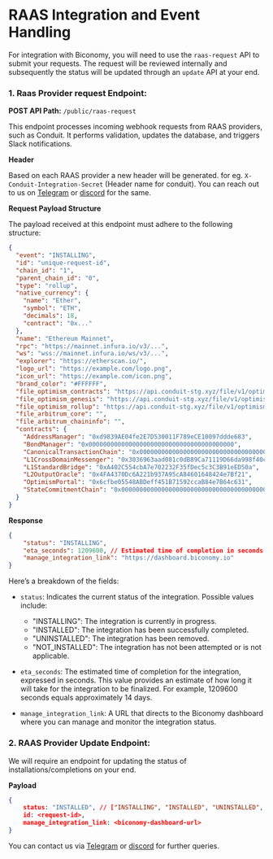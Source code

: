 # RAAS Integration and Event Handling


For integration with Biconomy, you will need to use the `raas-request` API to submit your requests. The request will be reviewed internally and subsequently the status will be updated through an `update` API at your end.

### 1. Raas Provider request Endpoint:

**POST API Path:** `/public/raas-request`
 
This endpoint processes incoming webhook requests from RAAS providers, such as Conduit. It performs validation, updates the database, and triggers Slack notifications.

**Header**

Based on each RAAS provider a new header will be generated. for eg. `X-Conduit-Integration-Secret` (Header name for conduit). You can reach out to us on [Telegram](https://t.me/monikatudja) or [discord](https://discord.com/invite/biconomy) for the same.

**Request Payload Structure**

The payload received at this endpoint must adhere to the following structure:

```json
{
  "event": "INSTALLING",
  "id": "unique-request-id",
  "chain_id": "1",
  "parent_chain_id": "0",
  "type": "rollup",
  "native_currency": {
    "name": "Ether",
    "symbol": "ETH",
    "decimals": 18,
    "contract": "0x..."
  },
  "name": "Ethereum Mainnet",
  "rpc": "https://mainnet.infura.io/v3/...",
  "ws": "wss://mainnet.infura.io/ws/v3/...",
  "explorer": "https://etherscan.io/",
  "logo_url": "https://example.com/logo.png",
  "icon_url": "https://example.com/icon.png",
  "brand_color": "#FFFFFF",
  "file_optimism_contracts": "https://api.conduit-stg.xyz/file/v1/optimism/contracts/m-integrations-testnet-kn5qqp4tzd",
  "file_optimism_genesis": "https://api.conduit-stg.xyz/file/v1/optimism/genesis/m-integrations-testnet-kn5qqp4tzd",
  "file_optimism_rollup": "https://api.conduit-stg.xyz/file/v1/optimism/rollup/m-integrations-testnet-kn5qqp4tzd",
  "file_arbitrum_core": "",
  "file_arbitrum_chaininfo": "",
  "contracts": {
    "AddressManager": "0xd9839AE04fe2E7D530011F789eCE10097ddde683",
    "BondManager": "0x0000000000000000000000000000000000000000",
    "CanonicalTransactionChain": "0x0000000000000000000000000000000000000000",
    "L1CrossDomainMessenger": "0x3036963aad081c0dB89Ca71119D66da998f40c64",
    "L1StandardBridge": "0xA402C554cbA7e702232F35fDec5c3C3B91eED50a",
    "L2OutputOracle": "0x4FA4370Dc6A221b937A95cA84601648424e7Bf21",
    "OptimismPortal": "0x6cfbe05548ABDeff451B71592ccaB84e7B64c631",
    "StateCommitmentChain": "0x0000000000000000000000000000000000000000"
  }
}
```
**Response**

```json
{
    "status": "INSTALLING",
    "eta_seconds": 1209600, // Estimated time of completion in seconds
    "manage_integration_link": "https://dashboard.biconomy.io"
}
```
Here’s a breakdown of the fields:
- `status`: Indicates the current status of the integration. Possible values include:

    - "INSTALLING": The integration is currently in progress.
    - "INSTALLED": The integration has been successfully completed.
    - "UNINSTALLED": The integration has been removed.
    - "NOT_INSTALLED": The integration has not been attempted or is not applicable.

- `eta_seconds`: The estimated time of completion for the integration, expressed in seconds. This value provides an estimate of how long it will take for the integration to be finalized. For example, 1209600 seconds equals approximately 14 days.

- `manage_integration_link`: A URL that directs to the Biconomy dashboard where you can manage and monitor the integration status.


### 2. RAAS Provider Update Endpoint:

We will require an endpoint for updating the status of installations/completions on your end.

**Payload**
```json
{
    status: "INSTALLED", // ["INSTALLING", "INSTALLED", "UNINSTALLED", "NOT_INSTALLED"]
    id: <request-id>,
    manage_integration_link: <biconomy-dashboard-url>
}
```

You can contact us via [Telegram](https://t.me/monikatudja) or [discord](https://discord.com/invite/biconomy) for further queries.
